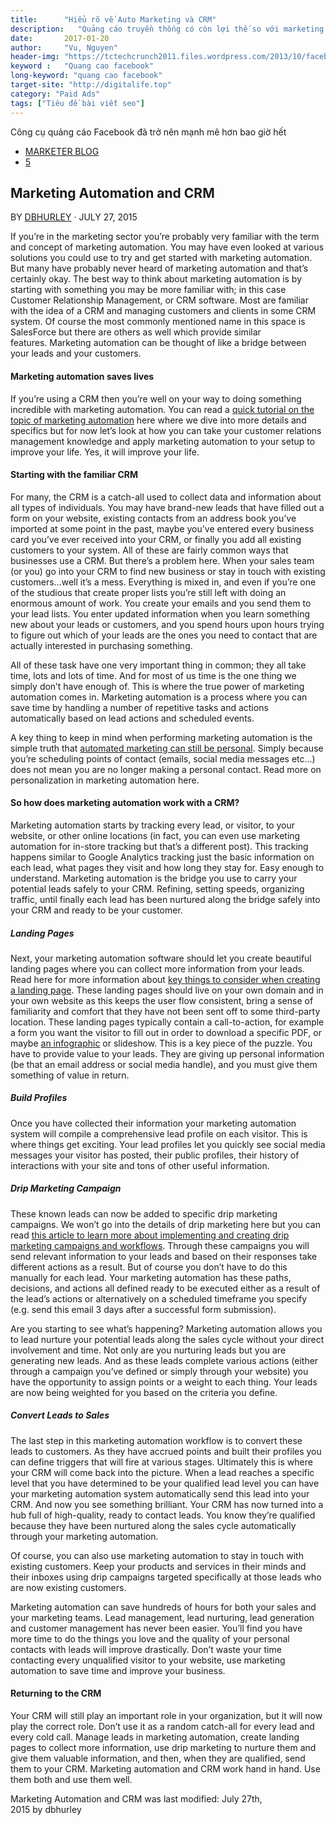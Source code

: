 ```yaml
---
title:      "Hiểu rõ về Auto Marketing và CRM"
description:   "Quảng cáo truyền thống có còn lợi thế so với marketing online?"
date:       2017-01-20
author:     "Vu, Nguyen"
header-img: "https://tctechcrunch2011.files.wordpress.com/2013/10/facebook-app.jpg?w=738"    
keyword :   "Quang cao facebook"                 
long-keyword: "quang cao facebook"        
target-site: "http://digitalife.top"    
category: "Paid Ads"
tags: ["Tiêu đề bài viết seo"]
---
```


<!-- BEGIN POST_EXCERPT: mo ta ngan ve noi dung bai viet -->
Công cụ quảng cáo Facebook đã trở nên mạnh mẽ hơn bao giờ hết
<!--more-->
<!-- END  POST_EXCERPT -->

- [MARKETER BLOG](https://www.mautic.org/category/blog/marketer/)
- [5](https://www.mautic.org/blog/marketer/marketing-automation-and-crm/#comments)

## Marketing Automation and CRM

BY [DBHURLEY](https://www.mautic.org/author/dbhurley/) · JULY 27, 2015

If you’re in the marketing sector you’re probably very familiar with the term and concept of marketing automation. You may have even looked at various solutions you could use to try and get started with marketing automation. But many have probably never heard of marketing automation and that’s certainly okay. The best way to think about marketing automation is by starting with something you may be more familiar with; in this case Customer Relationship Management, or CRM software. Most are familiar with the idea of a CRM and managing customers and clients in some CRM system. Of course the most commonly mentioned name in this space is SalesForce but there are others as well which provide similar features. Marketing automation can be thought of like a bridge between your leads and your customers.

#### Marketing automation saves lives

If you’re using a CRM then you’re well on your way to doing something incredible with marketing automation. You can read a [quick tutorial on the topic of marketing automation](https://www.mautic.org/marketing-automation-software/) here where we dive into more details and specifics but for now let’s look at how you can take your customer relations management knowledge and apply marketing automation to your setup to improve your life. Yes, it will improve your life.

#### Starting with the familiar CRM

For many, the CRM is a catch-all used to collect data and information about all types of individuals. You may have brand-new leads that have filled out a form on your website, existing contacts from an address book you’ve imported at some point in the past, maybe you’ve entered every business card you’ve ever received into your CRM, or finally you add all existing customers to your system. All of these are fairly common ways that businesses use a CRM. But there’s a problem here. When your sales team (or you) go into your CRM to find new business or stay in touch with existing customers…well it’s a mess. Everything is mixed in, and even if you’re one of the studious that create proper lists you’re still left with doing an enormous amount of work. You create your emails and you send them to your lead lists. You enter updated information when you learn something new about your leads or customers, and you spend hours upon hours trying to figure out which of your leads are the ones you need to contact that are actually interested in purchasing something.

All of these task have one very important thing in common; they all take time, lots and lots of time. And for most of us time is the one thing we simply don’t have enough of. This is where the true power of marketing automation comes in. Marketing automation is a process where you can save time by handling a number of repetitive tasks and actions automatically based on lead actions and scheduled events.

A key thing to keep in mind when performing marketing automation is the simple truth that [automated marketing can still be personal](https://www.mautic.org/blog/the-power-of-personal-emails/). Simply because you’re scheduling points of contact (emails, social media messages etc…) does not mean you are no longer making a personal contact. Read more on personalization in marketing automation here.

#### So how does marketing automation work with a CRM?

Marketing automation starts by tracking every lead, or visitor, to your website, or other online locations (in fact, you can even use marketing automation for in-store tracking but that’s a different post). This tracking happens similar to Google Analytics tracking just the basic information on each lead, what pages they visit and how long they stay for. Easy enough to understand. Marketing automation is the bridge you use to carry your potential leads safely to your CRM. Refining, setting speeds, organizing traffic, until finally each lead has been nurtured along the bridge safely into your CRM and ready to be your customer.

##### Landing Pages

Next, your marketing automation software should let you create beautiful landing pages where you can collect more information from your leads. Read here for more information about [key things to consider when creating a landing page](https://www.mautic.org/marketing-automation-software/landing-page/). These landing pages should live on your own domain and in your own website as this keeps the user flow consistent, bring a sense of familiarity and comfort that they have not been sent off to some third-party location. These landing pages typically contain a call-to-action, for example a form you want the visitor to fill out in order to download a specific PDF, or maybe [an infographic](https://www.mautic.org/blog/mautic-release-stats/) or slideshow. This is a key piece of the puzzle. You have to provide value to your leads. They are giving up personal information (be that an email address or social media handle), and you must give them something of value in return.

##### Build Profiles

Once you have collected their information your marketing automation system will compile a comprehensive lead profile on each visitor. This is where things get exciting. Your lead profiles let you quickly see social media messages your visitor has posted, their public profiles, their history of interactions with your site and tons of other useful information.

##### Drip Marketing Campaign

These known leads can now be added to specific drip marketing campaigns. We won’t go into the details of drip marketing here but you can read [this article to learn more about implementing and creating drip marketing campaigns and workflows](https://www.mautic.org/marketing-automation-software/drip-marketing-campaign/). Through these campaigns you will send relevant information to your leads and based on their responses take different actions as a result. But of course you don’t have to do this manually for each lead. Your marketing automation has these paths, decisions, and actions all defined ready to be executed either as a result of the lead’s actions or alternatively on a scheduled timeframe you specify (e.g. send this email 3 days after a successful form submission).

Are you starting to see what’s happening? Marketing automation allows you to lead nurture your potential leads along the sales cycle without your direct involvement and time. Not only are you nurturing leads but you are generating new leads. And as these leads complete various actions (either through a campaign you’ve defined or simply through your website) you have the opportunity to assign points or a weight to each thing. Your leads are now being weighted for you based on the criteria you define.

##### Convert Leads to Sales

The last step in this marketing automation workflow is to convert these leads to customers. As they have accrued points and built their profiles you can define triggers that will fire at various stages. Ultimately this is where your CRM will come back into the picture. When a lead reaches a specific level that you have determined to be your qualified lead level you can have your marketing automation system automatically send this lead into your CRM. And now you see something brilliant. Your CRM has now turned into a hub full of high-quality, ready to contact leads. You know they’re qualified because they have been nurtured along the sales cycle automatically through your marketing automation.

Of course, you can also use marketing automation to stay in touch with existing customers. Keep your products and services in their minds and their inboxes using drip campaigns targeted specifically at those leads who are now existing customers.

Marketing automation can save hundreds of hours for both your sales and your marketing teams. Lead management, lead nurturing, lead generation and customer management has never been easier. You’ll find you have more time to do the things you love and the quality of your personal contacts with leads will improve drastically. Don’t waste your time contacting every unqualified visitor to your website, use marketing automation to save time and improve your business.

#### Returning to the CRM

Your CRM will still play an important role in your organization, but it will now play the correct role. Don’t use it as a random catch-all for every lead and every cold call. Manage leads in marketing automation, create landing pages to collect more information, use drip marketing to nurture them and give them valuable information, and then, when they are qualified, send them to your CRM. Marketing automation and CRM work hand in hand. Use them both and use them well.

Marketing Automation and CRM was last modified: July 27th, 2015 by dbhurley
